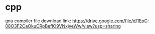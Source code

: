 # cpp
gnu compiler file download link:
https://drive.google.com/file/d/1EoC-08O3F2CaOkuCRpBeflO9VNxjveWw/view?usp=sharing

